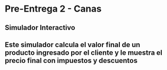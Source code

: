 # Pre-Entrega 2 - Canas

## Simulador Interactivo

## Este simulador calcula el valor final de un producto ingresado por el cliente y le muestra el precio final con impuestos y descuentos
